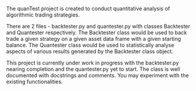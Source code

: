 The quanTest project is created to conduct quantitative analysis of algorithmic trading strategies.

There are 2 files - backtester.py and quantester.py with classes Backtester and Quantester respectively.
The Backtester class would be used to back trade a given strategy on a given asset data frame with a given starting balance.
The Quantester class would be used to statistically analyse aspects of various results generated by the Backtester class object.

This project is currently under work in progress with the backtester.py nearing completion and the quantester.py yet to start.
The class is well documented with docstrings and comments. You may experiment with the existing functionalities.
